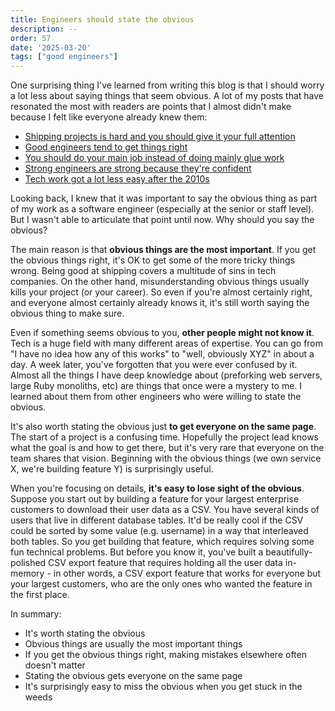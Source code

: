 ```yaml
---
title: Engineers should state the obvious
description: --
order: 57
date: '2025-03-20'
tags: ["good engineers"]
---
```


One surprising thing I've learned from writing this blog is that I should worry a lot less about saying things that seem obvious. A lot of my posts that have resonated the most with readers are points that I almost didn't make because I felt like everyone already knew them:

* [Shipping projects is hard and you should give it your full attention](/how-to-ship)
* [Good engineers tend to get things right](/being-right-a-lot)
* [You should do your main job instead of doing mainly glue work](/glue-work-considered-harmful)
* [Strong engineers are strong because they're confident](/what-makes-strong-engineers-strong)
* [Tech work got a lot less easy after the 2010s](/good-times-are-over)

Looking back, I knew that it was important to say the obvious thing as part of my work as a software engineer (especially at the senior or staff level). But I wasn't able to articulate that point until now. Why should you say the obvious?

The main reason is that **obvious things are the most important**. If you get the obvious things right, it's OK to get some of the more tricky things wrong. Being good at shipping covers a multitude of sins in tech companies. On the other hand, misunderstanding obvious things usually kills your project (or your career). So even if you're almost certainly right, and everyone almost certainly already knows it, it's still worth saying the obvious thing to make sure.

Even if something seems obvious to you, **other people might not know it**. Tech is a huge field with many different areas of expertise. You can go from "I have no idea how any of this works" to "well, obviously XYZ" in about a day. A week later, you've forgotten that you were ever confused by it. Almost all the things I have deep knowledge about (preforking web servers, large Ruby monoliths, etc) are things that once were a mystery to me. I learned about them from other engineers who were willing to state the obvious.

It's also worth stating the obvious just **to get everyone on the same page**. The start of a project is a confusing time. Hopefully the project lead knows what the goal is and how to get there, but it's very rare that everyone on the team shares that vision. Beginning with the obvious things (we own service X, we're building feature Y) is surprisingly useful.

When you're focusing on details, **it's easy to lose sight of the obvious**. Suppose you start out by building a feature for your largest enterprise customers to download their user data as a CSV. You have several kinds of users that live in different database tables. It'd be really cool if the CSV could be sorted by some value (e.g. username) in a way that interleaved both tables. So you get building that feature, which requires solving some fun technical problems. But before you know it, you've built a beautifully-polished CSV export feature that requires holding all the user data in-memory - in other words, a CSV export feature that works for everyone but your largest customers, who are the only ones who wanted the feature in the first place.

In summary:

- It's worth stating the obvious
- Obvious things are usually the most important things
- If you get the obvious things right, making mistakes elsewhere often doesn't matter
- Stating the obvious gets everyone on the same page
- It's surprisingly easy to miss the obvious when you get stuck in the weeds